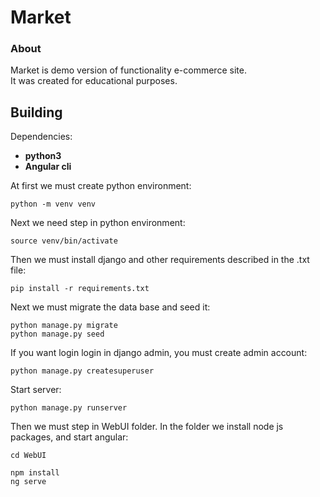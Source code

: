 # Market
### About
Market is demo version of functionality e-commerce site.  
It was created for educational purposes.  

## Building
Dependencies:
 * **python3**
 * **Angular cli**
 
At first we must create python environment:   
```
python -m venv venv
```  
Next we need step in python environment:
```
source venv/bin/activate
```
Then we must install django and other requirements described in the .txt file:
```
pip install -r requirements.txt
```
Next we must migrate the data base and seed it:
```
python manage.py migrate
python manage.py seed
```
If you want login login in django admin, you must create admin account:
```
python manage.py createsuperuser
```
Start server:
```
python manage.py runserver
```  
Then we must step in WebUI folder. In the folder we install node js packages, and start angular:
```
cd WebUI

npm install
ng serve
```